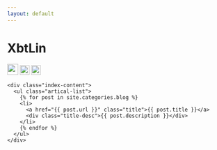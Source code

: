 ```yaml
---
layout: default
---
```


<body>
  <div class="index-wrapper">
    <div class="aside">
      <div class="info-card">
        <h1>XbtLin</h1>
        <a href="http://weibo.com/linxuan521/" target="_blank"><img src="http://www.weibo.com/favicon.ico" alt="" width="25"/></a>
        <a href="http://www.douban.com/people/flyfishman/" target="_blank"><img src="http://www.douban.com/favicon.ico" alt="" width="22"/></a>
        <a href="https://www.zhihu.com/people/linxuan02/" target="_blank"><img src="http://www.zhihu.com/favicon.ico" alt="" width="22"/></a>
      </div>
      <div id="particles-js"></div>
    </div>

    <div class="index-content">
      <ul class="artical-list">
        {% for post in site.categories.blog %}
        <li>
          <a href="{{ post.url }}" class="title">{{ post.title }}</a>
          <div class="title-desc">{{ post.description }}</div>
        </li>
        {% endfor %}
      </ul>
    </div>
  </div>
</body>
